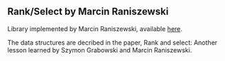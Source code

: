 Rank/Select by Marcin Raniszewski
----

Library implemented by Marcin Raniszewski, available [here](https://github.com/mranisz/rank-select).

The data structures are decribed in the paper, Rank and select: Another lesson learned by Szymon Grabowski and Marcin Raniszewski.